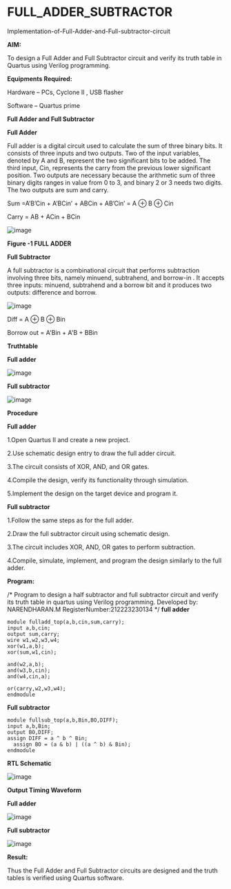 # FULL_ADDER_SUBTRACTOR

Implementation-of-Full-Adder-and-Full-subtractor-circuit

**AIM:**

To design a Full Adder and Full Subtractor circuit and verify its truth table in Quartus using Verilog programming.

**Equipments Required:**

Hardware – PCs, Cyclone II , USB flasher

Software – Quartus prime

**Full Adder and Full Subtractor**

**Full Adder**

Full adder is a digital circuit used to calculate the sum of three binary bits. It consists of three inputs and two outputs. Two of the input variables, denoted by A and B, represent the two significant bits to be added. The third input, Cin, represents the carry from the previous lower significant position. Two outputs are necessary because the arithmetic sum of three binary digits ranges in value from 0 to 3, and binary 2 or 3 needs two digits. The two outputs are sum and carry.

Sum =A’B’Cin + A’BCin’ + ABCin + AB’Cin’ = A ⊕ B ⊕ Cin 

Carry = AB + ACin + BCin

![image](https://github.com/naavaneetha/FULL_ADDER_SUBTRACTOR/assets/154305477/0f30ba51-5ffb-4198-845f-18e054f675e7)

**Figure -1 FULL ADDER**

**Full Subtractor**

A full subtractor is a combinational circuit that performs subtraction involving three bits, namely minuend, subtrahend, and borrow-in . It accepts three inputs: minuend, subtrahend and a borrow bit and it produces two outputs: difference and borrow.

![image](https://github.com/naavaneetha/FULL_ADDER_SUBTRACTOR/assets/154305477/02b24f51-ab51-4304-9ad6-7b81ffc1ead5)

Diff = A ⊕ B ⊕ Bin 

Borrow out = A'Bin + A'B + BBin

**Truthtable**

**Full adder**

![image](https://github.com/narenm03/FULL_ADDER_SUBTRACTOR/assets/152469427/1d99b16d-9347-4f0d-9a06-b4f9535f7091)

**Full subtractor**

![image](https://github.com/narenm03/FULL_ADDER_SUBTRACTOR/assets/152469427/9edd1c21-ea2b-4613-9bc6-d6acf2997796)

**Procedure**

**Full adder**

1.Open Quartus II and create a new project.

2.Use schematic design entry to draw the full adder circuit.

3.The circuit consists of XOR, AND, and OR gates.

4.Compile the design, verify its functionality through simulation.

5.Implement the design on the target device and program it.

**Full subtractor**

1.Follow the same steps as for the full adder.

2.Draw the full subtractor circuit using schematic design.

3.The circuit includes XOR, AND, OR gates to perform subtraction.

4.Compile, simulate, implement, and program the design similarly to the full adder.

**Program:**

/* Program to design a half subtractor and full subtractor circuit and verify its truth table in quartus using Verilog programming. 
Developed by: NARENDHARAN.M 
RegisterNumber:212223230134
*/
**full adder**
```
module fulladd_top(a,b,cin,sum,carry);
input a,b,cin;
output sum,carry;
wire w1,w2,w3,w4;       
xor(w1,a,b);
xor(sum,w1,cin);        

and(w2,a,b);
and(w3,b,cin);
and(w4,cin,a);

or(carry,w2,w3,w4);
endmodule
```
**Full subtractor**
```
module fullsub_top(a,b,Bin,BO,DIFF);
input a,b,Bin;
output BO,DIFF;
assign DIFF = a ^ b ^ Bin;
  assign BO = (a & b) | ((a ^ b) & Bin);
endmodule
```
**RTL Schematic**

![image](https://github.com/narenm03/FULL_ADDER_SUBTRACTOR/assets/152469427/fe36120d-2a4b-431f-a59d-db3d7cdf2274)

**Output Timing Waveform**

**Full adder**

![image](https://github.com/narenm03/FULL_ADDER_SUBTRACTOR/assets/152469427/317178ed-977e-424c-affe-6d5b5cf7c03d)

**Full subtractor**

![image](https://github.com/narenm03/FULL_ADDER_SUBTRACTOR/assets/152469427/46c829ca-172e-42f7-987f-56bf65a44b15)

**Result:**

Thus the Full Adder and Full Subtractor circuits are designed and the truth tables is verified using Quartus software.



